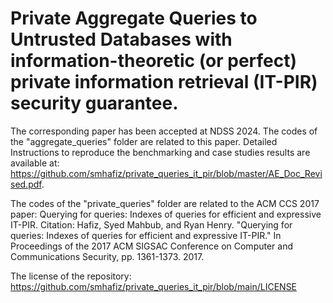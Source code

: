 # Private Aggregate Queries to Untrusted Databases with information-theoretic (or perfect) private information retrieval (IT-PIR) security guarantee. 

The corresponding paper has been accepted at NDSS 2024. The codes of the "aggregate_queries" folder are related to this paper. Detailed Instructions to reproduce the benchmarking and case studies results are available at: https://github.com/smhafiz/private_queries_it_pir/blob/master/AE_Doc_Revised.pdf.

The codes of the "private_queries" folder are related to the ACM CCS 2017 paper: Querying for queries: Indexes of queries for efficient and expressive IT-PIR. Citation: Hafiz, Syed Mahbub, and Ryan Henry. "Querying for queries: Indexes of queries for efficient and expressive IT-PIR." In Proceedings of the 2017 ACM SIGSAC Conference on Computer and Communications Security, pp. 1361-1373. 2017.

The license of the repository: https://github.com/smhafiz/private_queries_it_pir/blob/main/LICENSE


